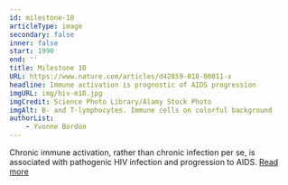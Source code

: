 ```yaml
---
id: milestone-10
articleType: image
secondary: false
inner: false
start: 1990
end: ''
title: Milestone 10
URL: https://www.nature.com/articles/d42859-018-00011-x
headline: Immune activation is prognostic of AIDS progression
imgURL: img/hiv-m10.jpg
imgCredit: Science Photo Library/Alamy Stock Photo
imgAlt: B- and T-lymphocytes. Immune cells on colorful background
authorList:
    - Yvonne Bordon
---
```

Chronic immune activation, rather than chronic infection per se, is associated with pathogenic HIV infection and progression to AIDS. <a href="https://www.nature.com/articles/d42859-018-00011-x">Read more</a>
